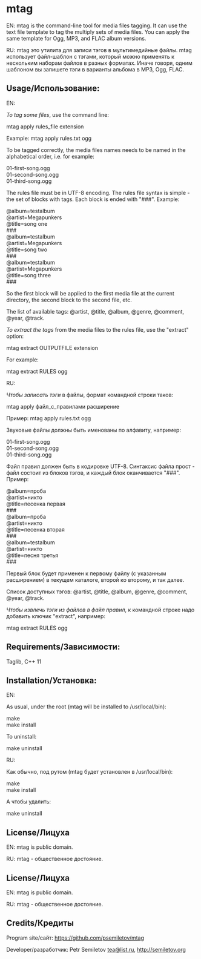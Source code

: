 # mtag

EN: mtag is the command-line tool for media files tagging. It can use the text file template to tag the multiply sets of media files. You can apply the same template for Ogg, MP3, and FLAC album versions. 


RU: mtag это утилита для записи тэгов в мультимедийные файлы. mtag использует файл-шаблон с тэгами, который можно применять к нескольким наборам файлов в разных форматах. Иначе говоря, одним шаблоном вы запишете тэги в варианты альбома в MP3, Ogg, FLAC.

Usage/Использование:
------------

EN:

*To tag some files*, use the command line:

mtag apply rules_file extension

Example: mtag apply rules.txt ogg

To be tagged correctly, the media files names needs to be named in the alphabetical order, i.e. for example:

01-first-song.ogg  
01-second-song.ogg  
01-third-song.ogg  

The rules file must be in UTF-8 encoding. The rules file syntax is simple - the set of blocks with tags. Each block is ended with "\#\#\#". Example:

@album=testalbum  
@artist=Megapunkers  
@title=song one  
\#\#\#  
@album=testalbum  
@artist=Megapunkers  
@title=song two  
\#\#\#  
@album=testalbum  
@artist=Megapunkers  
@title=song three  
\#\#\#

So the first block will be applied to the first media file at the current directory, the second block to the second file, etc. 

The list of available tags: @artist, @title, @album, @genre, @comment, @year, @track.

*To extract the tags* from the media files to the rules file, use the "extract" option:

mtag extract OUTPUTFILE extension

For example:

mtag extract RULES ogg 


RU:

*Чтобы записать тэги* в файлы, формат командной строки таков:

mtag apply файл_с_правилами расширение

Пример: mtag apply rules.txt ogg

Звуковые файлы должны быть именованы по алфавиту, например:

01-first-song.ogg  
01-second-song.ogg  
01-third-song.ogg

Файл правил должен быть в кодировке UTF-8. Синтаксис файла прост - файл состоит из блоков тэгов, и каждый блок оканчивается "\#\#\#". Пример:

@album=проба  
@artist=никто  
@title=песенка первая  
\#\#\#  
@album=проба  
@artist=никто  
@title=песенка вторая  
\#\#\#  
@album=testalbum  
@artist=никто  
@title=песня третья  
\#\#\#

Первый блок будет применен к первому файлу (с указанным расширением) в текущем каталоге, второй ко второму, и так далее.

Список доступных тэгов: @artist, @title, @album, @genre, @comment, @year, @track.

*Чтобы извлечь тэги из файлов в файл правил*, к командной строке надо добавить ключик "extract", например:

mtag extract RULES ogg 

Requirements/Зависимости:
------------

Taglib, C++ 11

Installation/Установка:
------------

EN:

As usual, under the root (mtag will be installed to /usr/local/bin):

make  
make install

To uninstall:

make uninstall


RU:

Как обычно, под рутом (mtag будет установлен в /usr/local/bin):

make  
make install

А чтобы удалить:

make uninstall


License/Лицуха
-----------

EN: mtag is public domain.

RU: mtag - общественное достояние.


License/Лицуха
-----------

EN: mtag is public domain.

RU: mtag - общественное достояние.


Credits/Кредиты
------------

Program site/сайт: https://github.com/psemiletov/mtag

Developer/разработчик:
Petr Semiletov <tea@list.ru>, http://semiletov.org
